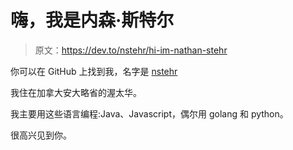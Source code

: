 # 嗨，我是内森·斯特尔

> 原文：<https://dev.to/nstehr/hi-im-nathan-stehr>

你可以在 GitHub 上找到我，名字是 [nstehr](https://github.com/nstehr)

我住在加拿大安大略省的渥太华。

我主要用这些语言编程:Java、Javascript，偶尔用 golang 和 python。

很高兴见到你。